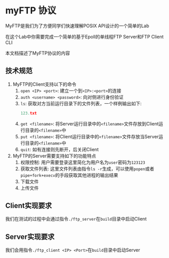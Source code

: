 # myFTP 协议

MyFTP是我们为了方便同学们快速理解POSIX API设计的一个简单的Lab

在这个Lab中你需要完成一个简单的基于Epoll的单线程FTP Server和FTP Client CLI

本文档描述了MyFTP协议的内容

## 技术规范

1. MyFTP的Client支持以下的命令
    1. `open <IP> <port>`: 建立一个到`<IP>:<port>`的连接
    2. `auth <username> <password>`: 向对侧进行身份验证
    3. `ls`: 获取对方当前运行目录下的文件列表，一个样例输出如下:
        ``` cpp
        123.txt
        ```
    4. `get <filename>`: 将Server运行目录中的`<filename>`文件存放到Client运行目录的`<filename>`中
    5. `put <filename>`: 将Client运行目录中的`<filename>`文件存放当Server运行目录的`<filename>`中
    6. `quit`: 如有连接则先断开，后关闭Client
2. MyFTP的Server需要支持如下的功能特点
    1. 权限控制: 用户需要登录这里简化为用户名为`user`密码为`123123`
    2. 获取文件列表: 这里文件列表由指令`ls -r`生成，可以使用`popen`或者`pipe+fork+execv`的手段获取其他进程的输出结果
    3. 下载文件
    4. 上传文件

## Client实现要求

我们在测试的过程中会通过指令`./ftp_server`在`build`目录中启动Client

## Server实现要求

我们会用指令`./ftp_client <IP> <Port>`在`build`目录中启动Server
